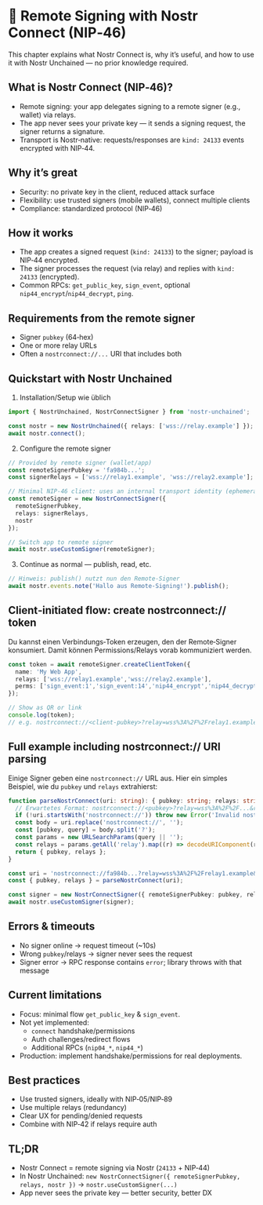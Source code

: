 # 🔑 Remote Signing with Nostr Connect (NIP‑46)

This chapter explains what Nostr Connect is, why it’s useful, and how to use it with Nostr Unchained — no prior knowledge required.

## What is Nostr Connect (NIP‑46)?

- Remote signing: your app delegates signing to a remote signer (e.g., wallet) via relays.
- The app never sees your private key — it sends a signing request, the signer returns a signature.
- Transport is Nostr‑native: requests/responses are `kind: 24133` events encrypted with NIP‑44.

## Why it’s great

- Security: no private key in the client, reduced attack surface
- Flexibility: use trusted signers (mobile wallets), connect multiple clients
- Compliance: standardized protocol (NIP‑46)

## How it works

- The app creates a signed request (`kind: 24133`) to the signer; payload is NIP‑44 encrypted.
- The signer processes the request (via relay) and replies with `kind: 24133` (encrypted).
- Common RPCs: `get_public_key`, `sign_event`, optional `nip44_encrypt`/`nip44_decrypt`, `ping`.

## Requirements from the remote signer

- Signer `pubkey` (64‑hex)
- One or more relay URLs
- Often a `nostrconnect://...` URI that includes both

## Quickstart with Nostr Unchained

1) Installation/Setup wie üblich

```ts
import { NostrUnchained, NostrConnectSigner } from 'nostr-unchained';

const nostr = new NostrUnchained({ relays: ['wss://relay.example'] });
await nostr.connect();
```

2) Configure the remote signer

```ts
// Provided by remote signer (wallet/app)
const remoteSignerPubkey = 'fa984b...';
const signerRelays = ['wss://relay1.example', 'wss://relay2.example'];

// Minimal NIP‑46 client: uses an internal transport identity (ephemeral)
const remoteSigner = new NostrConnectSigner({
  remoteSignerPubkey,
  relays: signerRelays,
  nostr
});

// Switch app to remote signer
await nostr.useCustomSigner(remoteSigner);
```

3) Continue as normal — publish, read, etc.

```ts
// Hinweis: publish() nutzt nun den Remote‑Signer
await nostr.events.note('Hallo aus Remote‑Signing!').publish();
```

## Client‑initiated flow: create nostrconnect:// token

Du kannst einen Verbindungs‑Token erzeugen, den der Remote‑Signer konsumiert. Damit können Permissions/Relays vorab kommuniziert werden.

```ts
const token = await remoteSigner.createClientToken({
  name: 'My Web App',
  relays: ['wss://relay1.example','wss://relay2.example'],
  perms: ['sign_event:1','sign_event:14','nip44_encrypt','nip44_decrypt']
});

// Show as QR or link
console.log(token);
// e.g. nostrconnect://<client-pubkey>?relay=wss%3A%2F%2Frelay1.example&...
```

## Full example including nostrconnect:// URI parsing

Einige Signer geben eine `nostrconnect://` URL aus. Hier ein simples Beispiel, wie du `pubkey` und `relays` extrahierst:

```ts
function parseNostrConnect(uri: string): { pubkey: string; relays: string[] } {
  // Erwartetes Format: nostrconnect://<pubkey>?relay=wss%3A%2F%2F...&relay=wss%3A%2F%2F...
  if (!uri.startsWith('nostrconnect://')) throw new Error('Invalid nostrconnect URI');
  const body = uri.replace('nostrconnect://', '');
  const [pubkey, query] = body.split('?');
  const params = new URLSearchParams(query || '');
  const relays = params.getAll('relay').map((r) => decodeURIComponent(r));
  return { pubkey, relays };
}

const uri = 'nostrconnect://fa984b...?relay=wss%3A%2F%2Frelay1.example&relay=wss%3A%2F%2Frelay2.example';
const { pubkey, relays } = parseNostrConnect(uri);

const signer = new NostrConnectSigner({ remoteSignerPubkey: pubkey, relays, nostr });
await nostr.useCustomSigner(signer);
```

## Errors & timeouts

- No signer online → request timeout (~10s)
- Wrong `pubkey`/relays → signer never sees the request
- Signer error → RPC response contains `error`; library throws with that message

## Current limitations

- Focus: minimal flow `get_public_key` & `sign_event`.
- Not yet implemented:
  - `connect` handshake/permissions
  - Auth challenges/redirect flows
  - Additional RPCs (`nip04_*`, `nip44_*`)
- Production: implement handshake/permissions for real deployments.

## Best practices

- Use trusted signers, ideally with NIP‑05/NIP‑89
- Use multiple relays (redundancy)
- Clear UX for pending/denied requests
- Combine with NIP‑42 if relays require auth

## TL;DR

- Nostr Connect = remote signing via Nostr (`24133` + NIP‑44)
- In Nostr Unchained: `new NostrConnectSigner({ remoteSignerPubkey, relays, nostr })` → `nostr.useCustomSigner(...)`
- App never sees the private key — better security, better DX
